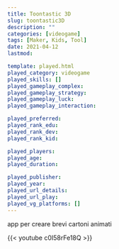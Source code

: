 ```yaml
---
title: Toontastic 3D
slug: toontastic3D
description: ""
categories: [videogame]
tags: [Maker, Kids, Tool]
date: 2021-04-12
lastmod: 

template: played.html
played_category: videogame
played_skills: []
played_gameplay_complex: 
played_gameplay_strategy: 
played_gameplay_luck: 
played_gameplay_interaction: 

played_preferred: 
played_rank_edu: 
played_rank_dev: 
played_rank_kid: 

played_players: 
played_age: 
played_duration: 

played_publisher: 
played_year: 
played_url_details: 
played_url_play: 
played_vg_platforms: []
---
```


app per creare brevi cartoni animati

{{< youtube c0I58rFe18Q >}}

